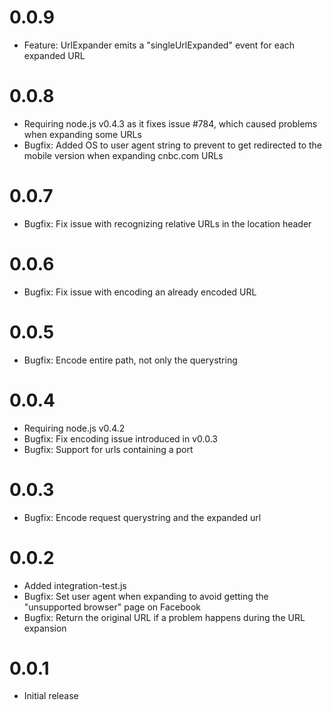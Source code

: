 0.0.9
=====

  * Feature: UrlExpander emits a "singleUrlExpanded" event for each expanded URL

0.0.8
=====

  * Requiring node.js v0.4.3 as it fixes issue #784, which caused problems when expanding some URLs
  * Bugfix: Added OS to user agent string to prevent to get redirected to the mobile version when expanding cnbc.com URLs

0.0.7
=====

  * Bugfix: Fix issue with recognizing relative URLs in the location header

0.0.6
=====

  * Bugfix: Fix issue with encoding an already encoded URL

0.0.5
=====

  * Bugfix: Encode entire path, not only the querystring

0.0.4
=====

  * Requiring node.js v0.4.2
  * Bugfix: Fix encoding issue introduced in v0.0.3
  * Bugfix: Support for urls containing a port

0.0.3
=====

  * Bugfix: Encode request querystring and the expanded url

0.0.2
=====

  * Added integration-test.js
  * Bugfix: Set user agent when expanding to avoid getting the "unsupported browser" page on Facebook
  * Bugfix: Return the original URL if a problem happens during the URL expansion

0.0.1
=====

  * Initial release
